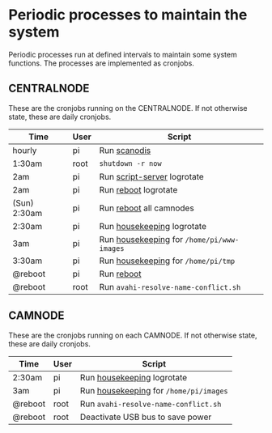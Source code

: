 # Periodic processes to maintain the system

Periodic processes run at defined intervals to maintain some system functions. The processes are implemented as cronjobs.

## CENTRALNODE

These are the cronjobs running on the CENTRALNODE. If not otherwise state, these are daily cronjobs.

| Time    | User | Script                                                            |
|---------|------|-------------------------------------------------------------------|
| hourly  | pi   | Run [scanodis](../src/scanodis)                                  |
| 1:30am  | root | `shutdown -r now`                                                 |
| 2am     | pi   | Run [script-server](../src/script-server) logrotate               |
| 2am     | pi   | Run [reboot](../src/reboot) logrotate                             |
| (Sun) 2:30am  | pi   | Run [reboot](../src/reboot) all camnodes                    |
| 2:30am  | pi   | Run [housekeeping](../src/housekeeping) logrotate                 |
| 3am     | pi   | Run [housekeeping](../src/housekeeping) for `/home/pi/www-images` |
| 3:30am  | pi   | Run [housekeeping](../src/housekeeping) for `/home/pi/tmp`        |
| @reboot | pi   | Run [reboot](../src/reboot/)                                      |
| @reboot | root | Run `avahi-resolve-name-conflict.sh`                              |


## CAMNODE

These are the cronjobs running on each CAMNODE. If not otherwise state, these are daily cronjobs.

| Time    | User | Script                                                            |
|---------|------|-------------------------------------------------------------------|
| 2:30am  | pi   | Run [housekeeping](../src/housekeeping) logrotate                 |
| 3am     | pi   | Run [housekeeping](../src/housekeeping) for `/home/pi/images`     |
| @reboot | root | Run `avahi-resolve-name-conflict.sh`                              |
| @reboot | root | Deactivate USB bus to save power                                  |
